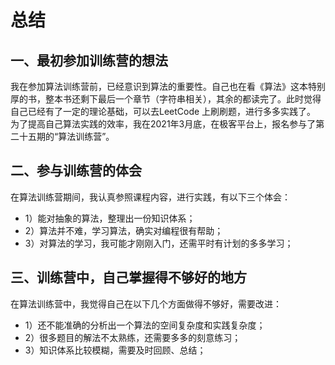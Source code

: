 # 总结

## 一、最初参加训练营的想法

我在参加算法训练营前，已经意识到算法的重要性。自己也在看《算法》这本特别厚的书，整本书还剩下最后一个章节（字符串相关），其余的都读完了。此时觉得自己已经有了一定的理论基础，可以去LeetCode 上刷刷题，进行多多实践了。
为了提高自己算法实践的效率，我在2021年3月底，在极客平台上，报名参与了第二十五期的“算法训练营”。

## 二、参与训练营的体会

在算法训练营期间，我认真参照课程内容，进行实践，有以下三个体会：
- 1）能对抽象的算法，整理出一份知识体系；
- 2）算法并不难，学习算法，确实对编程很有帮助；
- 3）对算法的学习，我可能才刚刚入门，还需平时有计划的多多学习；

## 三、训练营中，自己掌握得不够好的地方

在算法训练营中，我觉得自己在以下几个方面做得不够好，需要改进：
- 1）还不能准确的分析出一个算法的空间复杂度和实践复杂度；
- 2）很多题目的解法不太熟练，还需要多多的刻意练习；
- 3）知识体系比较模糊，需要及时回顾、总结；



